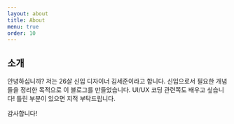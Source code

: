 ```yaml
---
layout: about
title: About
menu: true
order: 10
---
```


## 소개

안녕하십니까? 저는 26살 신입 디자이너 김세준이라고 합니다.
신입으로서 필요한 개념들을 정리한 목적으로 이 블로그를 만들었습니다.
UI/UX 코딩 관련쪽도 배우고 싶습니다!
틀린 부분이 있으면 지적 부탁드립니다.

 감사합니다!